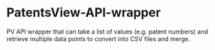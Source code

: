 # PatentsView-API-wrapper
PV API wrapper that can take a list of values (e.g. patent numbers) and retrieve multiple data points to convert into CSV files and merge.
